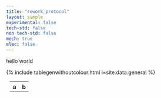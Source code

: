 ```yaml
---
title: "rework_protocol"
layout: simple
experimental: false
tech-std: false
non tech-std: false
mech: true
elec: false
---
```


hello world 
<style>
  td {background-color:unset;}
  font {all:unset;}
</style>

<table style = "margin-left:10px">
  <tr>
    <th> a </th>
    <th> b </th>
  </tr>
  <tr>
      {% include tablegenwithoutcolour.html i=site.data.general %}
  </tr>
     
</table>
